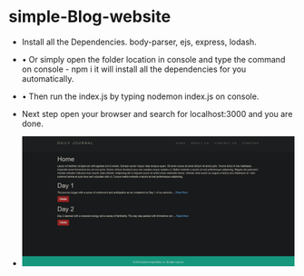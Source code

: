# simple-Blog-website
- Install all the Dependencies. body-parser, ejs, express, lodash.
- • Or simply open the folder location in console and type the command on console -  npm i
        it will install all the dependencies for you automatically.
-  • Then run the index.js by typing nodemon index.js on console.
-  Next step open your browser and search for localhost:3000 and you are done.

-  ![Simple-blog-website](/preview.png)

